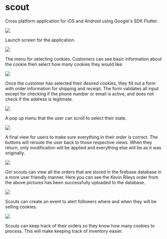 # scout
Cross platform application for iOS and Android using Google's SDK Flutter. 

![](readme_images/launch_screen.png)

Launch screen for the application. 

![](readme_images/menu.png)

The menu for selecting cookies. Customers can see basic information about the cookie then select how many cookies they would like. 

![](readme_images/form_validation.png)

Once the customer has selected their desired cookies, they fill out a form with order information for shipping and receipt. The form validates all input except for checking if the phone number or email is active, and does not check if the address is legitmate.

![](readme_images/state_selector.png)

A pop up menu that the user can scroll to select their state. 

![](readme_images/order_confirmation.png) 

A final view for users to make sure everything in their order is correct. The buttons will reroute the user back to those respective views. When they return, only modification will be applied and everything else will be as it was originally. 

![](readme_images/order_database.png)

Girl scouts can view all the orders that are stored in the firebase database in a more user friendly manner. Here you can see the Kevin Rileys order from the above pictures has been successfully uploaded to the database.

![](readme_images/events.png)

Scouts can create an event to alert followers where and when they will be selling cookies. 

![](readme_images/stats.png)

Scouts can keep track of their orders so they know how many cookies to process. This will make keeping track of inventory easier.  
